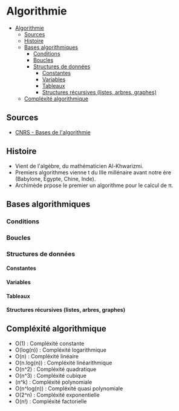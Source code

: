 # Algorithmie

- [Algorithmie](#algorithmie)
  - [Sources](#sources)
  - [Histoire](#histoire)
  - [Bases algorithmiques](#bases-algorithmiques)
    - [Conditions](#conditions)
    - [Boucles](#boucles)
    - [Structures de données](#structures-de-données)
      - [Constantes](#constantes)
      - [Variables](#variables)
      - [Tableaux](#tableaux)
      - [Structures récursives (listes, arbres, graphes)](#structures-récursives-listes-arbres-graphes)
  - [Compléxité algorithmique](#compléxité-algorithmique)

## Sources

- [CNRS - Bases de l'algorithmie](https://perso.liris.cnrs.fr/pierre-antoine.champin/enseignement/algo/cours/algo/index.html)

## Histoire

- Vient de l'algèbre, du mathématicien Al-Khwarizmi.
- Premiers algorithmes vienne t du IIIe millénaire avant notre ère (Babylone, Égypte, Chine, Inde).
- Archimède prpose le premier un algorithme pour le calcul de π.

## Bases algorithmiques

### Conditions

### Boucles

### Structures de données

#### Constantes

#### Variables

#### Tableaux

#### Structures récursives (listes, arbres, graphes)

## Compléxité algorithmique

- O(1) : Compléxité constante
- O(log(n)) : Compléxité logarithmique
- O(n) : Compléxité linéaire
- O(n.log(n)) : Compléxité linéarithmique
- O(n^2) : Compléxité quadratique
- O(n^3) : Compléxité cubique
- (n^k) : Compléxité polynomiale
- O(n^log(n)) : Compléxité quasi polynomiale
- O(2^n) : Compléxité exponentielle
- O(n!) : Compléxité factorielle
